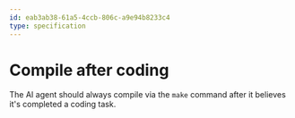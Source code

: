 ```yaml
---
id: eab3ab38-61a5-4ccb-806c-a9e94b8233c4
type: specification
---
```


# Compile after coding

The AI agent should always compile via the `make` command after it believes it's completed a coding task.
